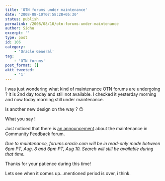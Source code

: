 ```yaml
---
title: 'OTN forums under maintenance'
date: '2008-08-10T07:58:28+05:30'
status: publish
permalink: /2008/08/10/otn-forums-under-maintenance
author: Sidhu
excerpt: ''
type: post
id: 106
category:
    - 'Oracle General'
tag:
    - 'OTN forums'
post_format: []
aktt_tweeted:
    - '1'
---
```

I was just wondering what kind of maintenance OTN forums are undergoing ? It is 2nd day today and still not available. I checked it yesterday morning and now today morning still under maintenance.

Is another new design on the way ? 😉

What you say !

Just noticed that there is [an announcement](http://forums.oracle.com/forums/ann.jspa?annID=808) about the maintenance in Community Feedback forum.

*Due to maintenance, forums.oracle.com will be in read-only mode between 6pm PT, Aug. 8 and 6pm PT, Aug 10. Search will still be available during that time.*

Thanks for your patience during this time!

Lets see when it comes up…mentioned period is over, i think.
